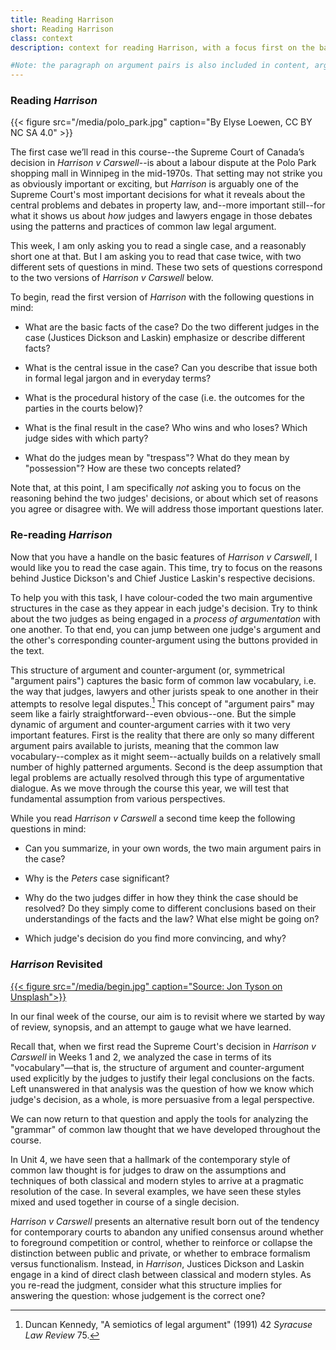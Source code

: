 ```yaml
---
title: Reading Harrison
short: Reading Harrison
class: context
description: context for reading Harrison, with a focus first on the basic content, then on the structure of argumentation, and finally on who is correct

#Note: the paragraph on argument pairs is also included in content, argument-patterns.md
---
```


### Reading *Harrison*

{{< figure src="/media/polo_park.jpg" caption="By Elyse Loewen, CC BY NC SA 4.0" >}}

The first case we’ll read in this course--the Supreme Court of Canada’s decision in *Harrison v Carswell*--is about a labour dispute at the Polo Park shopping mall in Winnipeg in the mid-1970s. That setting may not strike you as obviously important or exciting, but *Harrison* is arguably one of the Supreme Court's most important decisions for what it reveals about the central problems and debates in property law, and--more important still--for what it shows us about *how* judges and lawyers engage in those debates using the patterns and practices of common law legal argument.

This week, I am only asking you to read a single case, and a reasonably short one at that. But I am asking you to read that case twice, with two different sets of questions in mind. These two sets of questions correspond to the two versions of *Harrison v Carswell* below. 

To begin, read the first version of *Harrison* with the following questions in mind:

- What are the basic facts of the case? Do the two different judges in the case (Justices Dickson and Laskin) emphasize or describe different facts? 

- What is the central issue in the case? Can you describe that issue both in formal legal jargon and in everyday terms?

- What is the procedural history of the case (i.e. the outcomes for the parties in the courts below)?

- What is the final result in the case? Who wins and who loses? Which judge sides with which party? 

- What do the judges mean by "trespass"? What do they mean by "possession"? How are these two concepts related?

Note that, at this point, I am specifically *not* asking you to focus on the reasoning behind the two judges' decisions, or about which set of reasons you agree or disagree with. We will address those important questions later. 

<!--

While fairly mundane on its facts, *Harrison v Carswell* is a compelling case because the issues and arguments seem so clearly to transcend those facts. The judges engage big questions about law, legal reasoning and legal institutions. At this point, you might be wondering which judge — Dickson or Laskin — has marshalled the "better" set of arguments. Of course, Justice Dickson's reasoning wins out, insofar as the majority of judges on the Court agree with him. But this result is not necessarily a good justification for thinking that Justice Dickson's arguments are objectively *better* or more *persuasive* — either to you as a new law student, to seasoned practicing lawyers, or to some future group of judges on the Supreme Court. 



In spite of everything the judges in *Harrison* seem to disagree about, they actually agree about a great many things. Justices Laskin and Dickson share a tremendous amount in common when it comes to the underlying *structure* and *style* of their arguments. Our first task is to describe this underlying structure. Only once you have come to appreciate what the judges share in common can you begin to grapple with the consequences of their different points of view.

-->

### Re-reading *Harrison*

Now that you have a handle on the basic features of *Harrison v Carswell*, I would like you to read the case again. This time, try to focus on the reasons behind Justice Dickson's and Chief Justice Laskin's respective decisions.  

To help you with this task, I have colour-coded the two main argumentive structures in the case as they appear in each judge's decision. Try to think about the two judges as being engaged in a *process of argumentation* with one another. To that end, you can jump between one judge's argument and the other's corresponding counter-argument using the buttons provided in the text.

This structure of argument and counter-argument (or, symmetrical "argument pairs") captures the basic form of common law vocabulary, i.e. the way that judges, lawyers and other jurists speak to one another in their attempts to resolve legal disputes.[^kennedy1991] This concept of "argument pairs" may seem like a fairly straightforward--even obvious--one. But the simple dynamic of argument and counter-argument carries with it two very important features. First is the reality that there are only so many different argument pairs available to jurists, meaning that the common law vocabulary--complex as it might seem--actually builds on a relatively small number of highly patterned arguments. Second is the deep assumption that legal problems are actually resolved through this type of argumentative dialogue. As we move through the course this year, we will test that fundamental assumption from various perspectives. 

While you read *Harrison v Carswell* a second time keep the following questions in mind:

- Can you summarize, in your own words, the two main argument pairs in the case? 

- Why is the *Peters* case significant? 

- Why do the two judges differ in how they think the case should be resolved? Do they simply come to different conclusions based on their understandings of the facts and the law? What else might be going on? 

- Which judge's decision do you find more convincing, and why?

[^kennedy1991]: Duncan Kennedy, "A semiotics of legal argument" (1991) 42 *Syracuse Law Review* 75.

<!--

While fairly mundane on its facts, *Harrison v Carswell* is a compelling case because the issues and arguments seem so clearly to transcend those facts. The judges engage big questions about law, legal reasoning and legal institutions. At this point, you might be wondering which judge — Dickson or Laskin — has marshalled the "better" set of arguments. Of course, Justice Dickson's reasoning wins out, insofar as the majority of judges on the Court agree with him. But this result is not necessarily a good justification for thinking that Justice Dickson's arguments are objectively *better* or more *persuasive* — either to you as a new law student, to seasoned practicing lawyers, or to some future group of judges on the Supreme Court. 



In spite of everything the judges in *Harrison* seem to disagree about, they actually agree about a great many things. Justices Laskin and Dickson share a tremendous amount in common when it comes to the underlying *structure* and *style* of their arguments. Our first task is to describe this underlying structure. Only once you have come to appreciate what the judges share in common can you begin to grapple with the consequences of their different points of view.

-->

### *Harrison* Revisited

[{{< figure src="/media/begin.jpg" caption="Source: Jon Tyson on Unsplash">}}](https://unsplash.com/photos/srDKOjF3rSY)

In our final week of the course, our aim is to revisit where we started by way of review, synopsis, and an attempt to gauge what we have learned. 

Recall that, when we first read the Supreme Court's decision in *Harrison v Carswell* in Weeks 1 and 2, we analyzed the case in terms of its "vocabulary"—that is, the structure of argument and counter-argument used explicitly by the judges to justify their legal conclusions on the facts. Left unanswered in that analysis was the question of how we know which judge's decision, as a whole, is more persuasive from a legal perspective. 

We can now return to that question and apply the tools for analyzing the "grammar" of common law thought that we have developed throughout the course. 

In Unit 4, we have seen that a hallmark of the contemporary style of common law thought is for judges to draw on the assumptions and techniques of both classical and modern styles to arrive at a pragmatic resolution of the case. In several examples, we have seen these styles mixed and used together in course of a single decision.

*Harrison v Carswell* presents an alternative result born out of the tendency for contemporary courts to abandon any unified consensus around whether to foreground competition or control, whether to reinforce or collapse the distinction between public and private, or whether to embrace formalism versus functionalism. Instead, in *Harrison*, Justices Dickson and Laskin engage in a kind of direct clash between classical and modern styles. As you re-read the judgment, consider what this structure implies for answering the question: whose judgement is the correct one?
